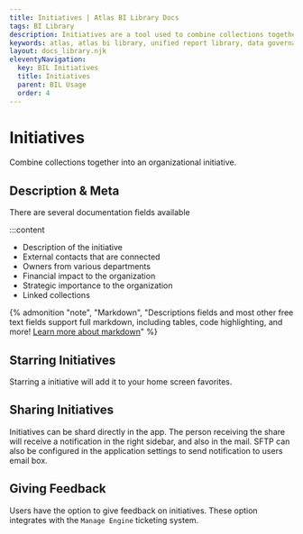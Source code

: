 ```yaml
---
title: Initiatives | Atlas BI Library Docs
tags: BI Library
description: Initiatives are a tool used to combine collections together into a larger project with some additional documentation.
keywords: atlas, atlas bi library, unified report library, data governance, database, initiatives, metadata, collection group
layout: docs_library.njk
eleventyNavigation:
  key: BIL Initiatives
  title: Initiatives
  parent: BIL Usage
  order: 4
---
```


# Initiatives
<p class="subtitle pb-5">Combine collections together into an organizational initiative.</p>

## Description & Meta

There are several documentation fields available

:::content
- Description of the initiative
- External contacts that are connected
- Owners from various departments
- Financial impact to the organization
- Strategic importance to the organization
- Linked collections

{% admonition
   "note",
   "Markdown",
   "Descriptions fields and most other free text fields support full markdown, including tables, code highlighting, and more! [Learn more about markdown](https://www.markdownguide.org/getting-started)"
%}

## Starring Initiatives

Starring a initiative will add it to your home screen favorites.

## Sharing Initiatives

Initiatives can be shard directly in the app. The person receiving the share will receive a notification in the right sidebar, and also in the mail. SFTP can also be configured in the application settings to send notification to users email box.

## Giving Feedback

Users have the option to give feedback on initiatives. These option integrates with the `Manage Engine` ticketing system.
